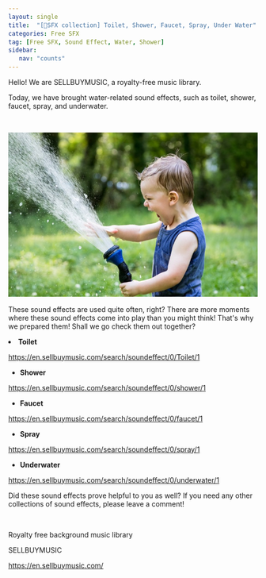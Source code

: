 ```yaml
---
layout: single
title:  "[📂SFX collection] Toilet, Shower, Faucet, Spray, Under Water"
categories: Free SFX
tag: [Free SFX, Sound Effect, Water, Shower]
sidebar:
   nav: "counts"
---
```

<p>Hello! We are SELLBUYMUSIC, a royalty-free music library.</p>
<p>Today, we have brought water-related sound effects, such as toilet, shower, faucet, spray, and underwater.</p>
<p>&nbsp;</p>
<p><img src="/images/2023-05-26-FreeSFXWater/20230526water.jpg" alt="[image1] water drop - water-related sound effects"></p>
<p>These sound effects are used quite often, right? There are more moments where these sound effects come into play than you might think! That&#39;s why we prepared them! Shall we go check them out together?</p>
<li><strong>Toilet</strong></li>


<p><a href='https://en.sellbuymusic.com/search/soundeffect/0/Toilet/1' target='_blank' class='url'>https://en.sellbuymusic.com/search/soundeffect/0/Toilet/1</a></p>
<ul>
<li><strong>Shower</strong></li>

</ul>
<p><a href='https://en.sellbuymusic.com/search/soundeffect/0/shower/1' target='_blank' class='url'>https://en.sellbuymusic.com/search/soundeffect/0/shower/1</a></p>
<ul>
<li><strong>Faucet</strong></li>

</ul>
<p><a href='https://en.sellbuymusic.com/search/soundeffect/0/faucet/1' target='_blank' class='url'>https://en.sellbuymusic.com/search/soundeffect/0/faucet/1</a></p>
<ul>
<li><strong>Spray</strong></li>

</ul>
<p><a href='https://en.sellbuymusic.com/search/soundeffect/0/spray/1' target='_blank' class='url'>https://en.sellbuymusic.com/search/soundeffect/0/spray/1</a></p>
<ul>
<li><strong>Underwater</strong></li>

</ul>
<p><a href='https://en.sellbuymusic.com/search/soundeffect/0/underwater/1' target='_blank' class='url'>https://en.sellbuymusic.com/search/soundeffect/0/underwater/1</a></p>
<p>Did these sound effects prove helpful to you as well? If you need any other collections of sound effects, please leave a comment!</p>
<p>&nbsp;</p>
<p>Royalty free background music library</p>
<p>SELLBUYMUSIC</p>
<p><a href='https://en.sellbuymusic.com/' target='_blank' class='url'>https://en.sellbuymusic.com/</a></p>